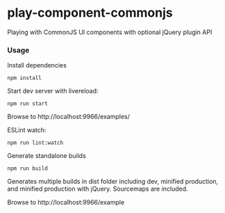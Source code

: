 # play-component-commonjs
Playing with CommonJS UI components with optional jQuery plugin API

### Usage
Install dependencies
~~~~
npm install
~~~~

Start dev server with livereload:
~~~~
npm run start
~~~~
Browse to http://localhost:9966/examples/

ESLint watch:
~~~~
npm run lint:watch
~~~~

Generate standalone builds
~~~~
npm run build
~~~~

Generates multiple builds in dist folder including dev, minified production, and minified production with jQuery.  Sourcemaps are included.

Browse to http://localhost:9966/example
